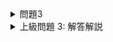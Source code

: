 <details><summary>問題3</summary><div>

Ingress の `.spec.rules.host[].paths[]` にエントリーを追加することで `/bar` でアクセスされた時に、
bar Service にリクエストを転送するように設定します。

```yaml
apiVersion: networking.k8s.io/v1
kind: Ingress
metadata:
  name: example-ingress
spec:
  tls:
  - hosts:
    - echo.info
    secretName: echo-tls
  rules:
  - host: echo.info 
    http:
      paths:
      - pathType: Prefix
        path: "/foo"
        backend:
          service:
            name: foo-service
            port:
              number: 8080
      - pathType: Prefix
        path: "/bar"
        backend:
          service:
            name: bar-service
            port:
              number: 8080
```

`bar-service` とその裏でリクエストを処理する echo Pod は Examples をもとに新規で追加してみましょう。

</div></details>

<details><summary>上級問題 3: 解答解説</summary><div>

まずオレオレ証明書を作成します

```sh
#!/bin/bash -x
openssl genrsa -out ca.key 2048
openssl req -x509 -new -nodes -key ca.key -days 10000 -out ca.crt -subj "/CN=ingress-ca"

cat <<_EOF_>ssl.conf
[req]
req_extensions = v3_req
distinguished_name = req_distinguished_name
[req_distinguished_name]
[ v3_req ]
basicConstraints = CA:FALSE
keyUsage = nonRepudiation, digitalSignature, keyEncipherment
subjectAltName = @alt_names
[alt_names]
DNS.1 = echo.info
IP.1 = 127.0.0.1
_EOF_

openssl genrsa -out server.key 2048
openssl req -new -key server.key -subj "/C=JP/ST=Tokyo/L=Shibuya-ku/O=ingress/CN=echo.info" -config ssl.conf | openssl x509 -req -CA ca.crt -CAkey ca.key -CAcreateserial -out server.crt -days 10000 -extensions v3_req -extfile ssl.conf

kubectl create secret generic echo-tls --from-file=tls.crt=server.crt --from-file=tls.key=server.key --from-file=ca.crt=ca.crt
```

自己署名証明書は `echo.info` のホストの証明書でなければいけないので、`CN (Common Name)` で指定しています。
マルチドメインの証明書にする場合は `[alt_names]` セクションに受け付けるホスト名を記していきます。
IP が固定でグローバルIPなどで直接アクセスされるケースが想定されるなら、 `IP.2 = x.x.x.x` のように追加することもできます。

次に、リクエストを受け付けるアプリケーションと Ingress を作成します

```yaml
kind: Pod
apiVersion: v1
metadata:
  name: foo-app
  labels:
    app: foo
spec:
  containers:
  - name: foo-app
    image: hashicorp/http-echo:0.2.3
    args:
    - "-text=foo"
---
kind: Service
apiVersion: v1
metadata:
  name: foo-service
spec:
  selector:
    app: foo
  ports:
  # Default port used by the image
  - port: 5678
---
kind: Pod
apiVersion: v1
metadata:
  name: bar-app
  labels:
    app: bar
spec:
  containers:
  - name: bar-app
    image: hashicorp/http-echo:0.2.3
    args:
    - "-text=bar"
---
kind: Service
apiVersion: v1
metadata:
  name: bar-service
spec:
  selector:
    app: bar
  ports:
  # Default port used by the image
  - port: 5678
---
apiVersion: networking.k8s.io/v1
kind: Ingress
metadata:
  name: example-ingress
spec:
  tls:
  - hosts:
    - echo.info
    secretName: echo-tls
  rules:
  - host: echo.info 
    http:
      paths:
      - pathType: Prefix
        path: "/foo"
        backend:
          service:
            name: foo-service
            port:
              number: 5678
      - pathType: Prefix
        path: "/bar"
        backend:
          service:
            name: bar-service
            port:
              number: 5678
---
```

echo の Pod は Deployment にしても構いません。
Ingress の TLS の設定はホスト単位で行うことができます。
証明書をホストごとに変える場合も単一の Ingress リソースで制御可能です。

```yaml
spec:
  tls:
  - hosts:
    - echo.info
    secretName: echo-tls
```

よくあるパターンは cert-manager という証明書管理の OSS を使用して、Let's Encrypt により発行された証明書などを Ingress でホスティングするケースがあります。
GKE では GCP が署名してくれた証明書を使うこともあるので用途によって使い分けましょう。

実際にサービスを公開する上で現代において TLS 化は必須です。GCP において Cloud Run や App Engine などを使う場合は自動的に TLS 終端を行ってくれるのであまり意識することはないですが、重要な知識ですので頭の片隅に入れておきましょう

## Ingress の実装について
今回は Ingerss Nginx を自前でデプロイしたので TLS 終端を行なっているのは Ingress Nginx の Pod　となります。
GKE などでは Ingress を作成すると GCLB やその他 Firewall のリソースが GKE 外部に作成され、TLS 終端や L7 のロードバランシングは GCLB が担うことになります。

Ingress の実装はクラウドプロバイダごとに異なるので運用する際はトラブルシューティングを見越して、あらかじめどのリソースがクラウド上に作成されるかなどはチェックしておいたほうが良いでしょう。

</div></details>